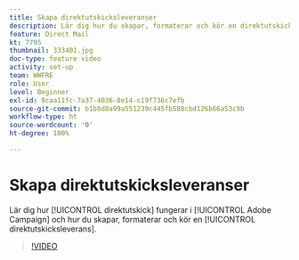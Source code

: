```yaml
---
title: Skapa direktutskicksleveranser
description: Lär dig hur du skapar, formaterar och kör en direktutskicksleverans.
feature: Direct Mail
kt: 7795
thumbnail: 333401.jpg
doc-type: feature video
activity: set-up
team: WWFRE
role: User
level: Beginner
exl-id: 9caa11fc-7a37-4036-8e14-c19f736c7efb
source-git-commit: b1b8d8a99a551239c445fb588cbd126b66a53c9b
workflow-type: ht
source-wordcount: '0'
ht-degree: 100%

---
```


# Skapa direktutskicksleveranser

Lär dig hur [!UICONTROL direktutskick] fungerar i [!UICONTROL Adobe Campaign] och hur du skapar, formaterar och kör en [!UICONTROL direktutskicksleverans].

>[!VIDEO](https://video.tv.adobe.com/v/333401?quality=12&learn=on)
